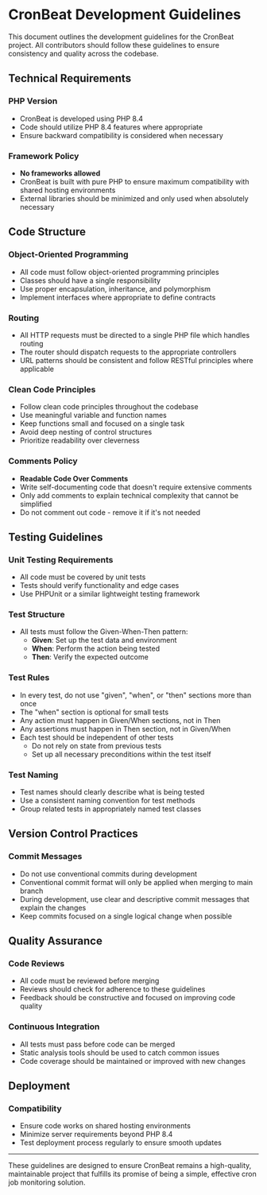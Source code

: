 # CronBeat Development Guidelines

This document outlines the development guidelines for the CronBeat project. All contributors should follow these guidelines to ensure consistency and quality across the codebase.

## Technical Requirements

### PHP Version
- CronBeat is developed using PHP 8.4
- Code should utilize PHP 8.4 features where appropriate
- Ensure backward compatibility is considered when necessary

### Framework Policy
- **No frameworks allowed**
- CronBeat is built with pure PHP to ensure maximum compatibility with shared hosting environments
- External libraries should be minimized and only used when absolutely necessary

## Code Structure

### Object-Oriented Programming
- All code must follow object-oriented programming principles
- Classes should have a single responsibility
- Use proper encapsulation, inheritance, and polymorphism
- Implement interfaces where appropriate to define contracts

### Routing
- All HTTP requests must be directed to a single PHP file which handles routing
- The router should dispatch requests to the appropriate controllers
- URL patterns should be consistent and follow RESTful principles where applicable

### Clean Code Principles
- Follow clean code principles throughout the codebase
- Use meaningful variable and function names
- Keep functions small and focused on a single task
- Avoid deep nesting of control structures
- Prioritize readability over cleverness

### Comments Policy
- **Readable Code Over Comments**
- Write self-documenting code that doesn't require extensive comments
- Only add comments to explain technical complexity that cannot be simplified
- Do not comment out code - remove it if it's not needed

## Testing Guidelines

### Unit Testing Requirements
- All code must be covered by unit tests
- Tests should verify functionality and edge cases
- Use PHPUnit or a similar lightweight testing framework

### Test Structure
- All tests must follow the Given-When-Then pattern:
  - **Given**: Set up the test data and environment
  - **When**: Perform the action being tested
  - **Then**: Verify the expected outcome

### Test Rules
- In every test, do not use "given", "when", or "then" sections more than once
- The "when" section is optional for small tests
- Any action must happen in Given/When sections, not in Then
- Any assertions must happen in Then section, not in Given/When
- Each test should be independent of other tests
  - Do not rely on state from previous tests
  - Set up all necessary preconditions within the test itself

### Test Naming
- Test names should clearly describe what is being tested
- Use a consistent naming convention for test methods
- Group related tests in appropriately named test classes

## Version Control Practices

### Commit Messages
- Do not use conventional commits during development
- Conventional commit format will only be applied when merging to main branch
- During development, use clear and descriptive commit messages that explain the changes
- Keep commits focused on a single logical change when possible

## Quality Assurance

### Code Reviews
- All code must be reviewed before merging
- Reviews should check for adherence to these guidelines
- Feedback should be constructive and focused on improving code quality

### Continuous Integration
- All tests must pass before code can be merged
- Static analysis tools should be used to catch common issues
- Code coverage should be maintained or improved with new changes

## Deployment

### Compatibility
- Ensure code works on shared hosting environments
- Minimize server requirements beyond PHP 8.4
- Test deployment process regularly to ensure smooth updates

---

These guidelines are designed to ensure CronBeat remains a high-quality, maintainable project that fulfills its promise of being a simple, effective cron job monitoring solution.